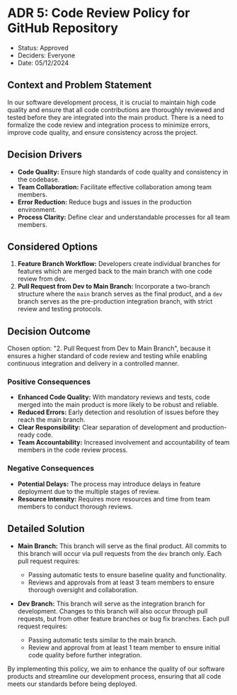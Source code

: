 # ADR 5: Code Review Policy for GitHub Repository

* Status: Approved
* Deciders: Everyone
* Date: 05/12/2024

## Context and Problem Statement

In our software development process, it is crucial to maintain high code quality and ensure that all code contributions are thoroughly reviewed and tested before they are integrated into the main product. There is a need to formalize the code review and integration process to minimize errors, improve code quality, and ensure consistency across the project.

## Decision Drivers

* **Code Quality:** Ensure high standards of code quality and consistency in the codebase.
* **Team Collaboration:** Facilitate effective collaboration among team members.
* **Error Reduction:** Reduce bugs and issues in the production environment.
* **Process Clarity:** Define clear and understandable processes for all team members.

## Considered Options

1. **Feature Branch Workflow:** Developers create individual branches for features which are merged back to the main branch with one code review from dev.
2. **Pull Request from Dev to Main Branch:** Incorporate a two-branch structure where the `main` branch serves as the final product, and a `dev` branch serves as the pre-production integration branch, with strict review and testing protocols.

## Decision Outcome

Chosen option: "2. Pull Request from Dev to Main Branch", because it ensures a higher standard of code review and testing while enabling continuous integration and delivery in a controlled manner.

### Positive Consequences

* **Enhanced Code Quality:** With mandatory reviews and tests, code merged into the main product is more likely to be robust and reliable.
* **Reduced Errors:** Early detection and resolution of issues before they reach the main branch.
* **Clear Responsibility:** Clear separation of development and production-ready code.
* **Team Accountability:** Increased involvement and accountability of team members in the code review process.

### Negative Consequences

* **Potential Delays:** The process may introduce delays in feature deployment due to the multiple stages of review.
* **Resource Intensity:** Requires more resources and time from team members to conduct thorough reviews.

## Detailed Solution

* **Main Branch:** This branch will serve as the final product. All commits to this branch will occur via pull requests from the `dev` branch only. Each pull request requires:
  - Passing automatic tests to ensure baseline quality and functionality.
  - Reviews and approvals from at least 3 team members to ensure thorough oversight and collaboration.

* **Dev Branch:** This branch will serve as the integration branch for development. Changes to this branch will also occur through pull requests, but from other feature branches or bug fix branches. Each pull request requires:
  - Passing automatic tests similar to the main branch.
  - Review and approval from at least 1 team member to ensure initial code quality before further integration.

By implementing this policy, we aim to enhance the quality of our software products and streamline our development process, ensuring that all code meets our standards before being deployed.

